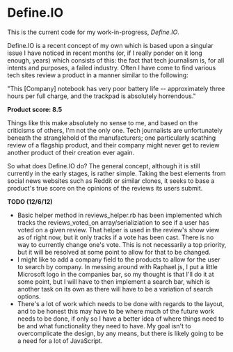 Define.IO
======

This is the current code for my work-in-progress, *Define.IO*.

Define.IO is a recent concept of my own which is based upon a singular issue I 
have noticed in recent months (or, if I really ponder on it long enough, years)
which consists of this: the fact that tech journalism is, for all intents and purposes,
a failed industry. Often I have come to find various tech sites review a product
in a manner similar to the following:

"This [Company] notebook has very poor battery life -- approximately three hours
per full charge, and the trackpad is absolutely horrendous."

**Product score: 8.5**

Things like this make absolutely no sense to me, and based on the criticisms of
others, I'm not the only one. Tech journalists are unfortunately beneath the
stranglehold of the manufacturers; one particularly scathing review of a flagship
product, and their company might never get to review another product of their
creation ever again.

So what does Define.IO do? The general concept, although it is still currently in the
early stages, is rather simple. Taking the best elements from social news websites
such as Reddit or similar clones, it seeks to base a product's true score on the
opinions of the reviews its users submit.

**TODO (12/6/12)**
* Basic helper method in reviews_helper.rb has been implemented which tracks
  the reviews_voted_on array/serializiation to see if a user has voted on a given
  review. That helper is used in the review's show view as of right now, but it
  only tracks if a vote has been cast. There is no way to currently change one's
  vote. This is not necessarily a top priority, but it will be resolved at some
  point to allow for that to be changed.
* I might like to add a company field to the products to allow for the user to
  search by company. In messing around with Raphael.js, I put a little Microsoft
  logo in the companies bar, so my thought is that I'll do it at some point, but
  I will have to then implement a search bar, which is another task on its own
  as there will have to be a variation of search options.
* There's a lot of work which needs to be done with regards to the layout, and
  to be honest this may have to be where much of the future work needs to be done,
  if only so I have a better idea of where things need to be and what functionality
  they need to have. My goal isn't to overcomplicate the design, by any means,
  but there is likely going to be a need for a lot of JavaScript.